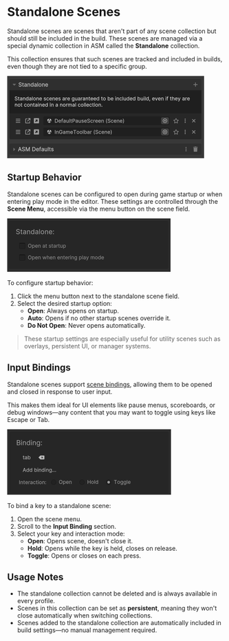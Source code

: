 # Standalone Scenes

Standalone scenes are scenes that aren't part of any scene collection but should still be included in the build. These scenes are managed via a special dynamic collection in ASM called the **Standalone** collection.

This collection ensures that such scenes are tracked and included in builds, even though they are not tied to a specific group.

![](../image/scene-manager-window-dynamic-collections.png)
## Startup Behavior

Standalone scenes can be configured to open during game startup or when entering play mode in the editor. These settings are controlled through the **Scene Menu**, accessible via the menu button on the scene field.

![](../image/standalone-options.png)

To configure startup behavior:

1. Click the menu button next to the standalone scene field.
2. Select the desired startup option:
   - **Open**: Always opens on startup.
   - **Auto**: Opens if no other startup scenes override it.
   - **Do Not Open**: Never opens automatically.

> These startup settings are especially useful for utility scenes such as overlays, persistent UI, or manager systems.
## Input Bindings

Standalone scenes support [scene bindings](Scene%20bindings.md), allowing them to be opened and closed in response to user input.

This makes them ideal for UI elements like pause menus, scoreboards, or debug windows—any content that you may want to toggle using keys like Escape or Tab.

![](../image/scene-bindings.png)

To bind a key to a standalone scene:
1. Open the scene menu.
2. Scroll to the **Input Binding** section.
3. Select your key and interaction mode:
   - **Open**: Opens scene, doesn't close it.
   - **Hold**: Opens while the key is held, closes on release.
   - **Toggle**: Opens or closes on each press.
## Usage Notes

- The standalone collection cannot be deleted and is always available in every profile.
- Scenes in this collection can be set as **persistent**, meaning they won't close automatically when switching collections.
- Scenes added to the standalone collection are automatically included in build settings—no manual management required.
